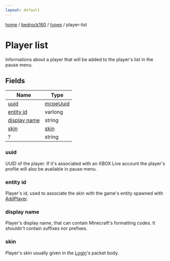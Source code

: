 ```yaml
---
layout: default
---
```


[home](/)  /  [bedrock160](/protocol/bedrock160)  /  [types](/protocol/bedrock160/types)  /  player-list

# Player list

Informations about a player that will be added to the player's list in the pause menu.

## Fields

Name | Type
---|---
[uuid](#uuid) | [mcpeUuid](/protocol/bedrock160/types/mcpe-uuid)
[entity id](#entity-id) | varlong
[display name](#display-name) | string
[skin](#skin) | [skin](/protocol/bedrock160/types/skin)
? | string

### uuid

UUID of the player. If it's associated with an XBOX Live account the player's profile will also be available in pause menu.

### entity id

Player's id, used to associate the skin with the game's entity spawned with [AddPlayer](#play_add-player).

### display name

Player's display name, that can contain Minecraft's formatting codes. It shouldn't contain suffixes nor prefixes.

### skin

Player's skin usually given in the [Login](#play_login)'s packet body.
